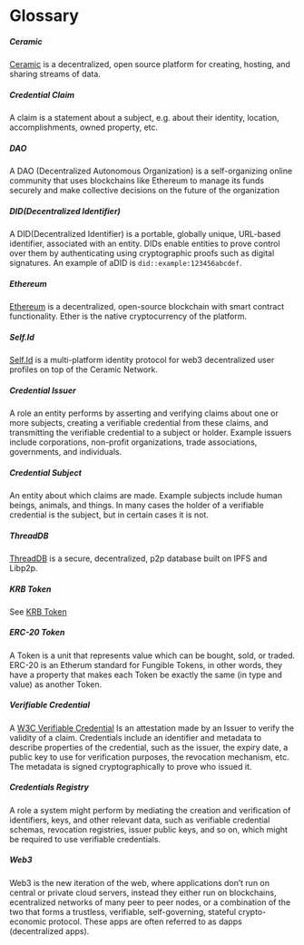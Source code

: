 # Glossary

##### Ceramic

[Ceramic](https://ceramic.network/) is a decentralized, open source platform for creating, hosting, and
sharing streams of data.

##### Credential Claim

A claim is a statement about a subject, e.g. about their identity, location, accomplishments, owned property, etc.

##### DAO

A DAO (Decentralized Autonomous Organization) is a self-organizing online
community that uses blockchains like Ethereum to manage its funds securely and make collective decisions on the future of the organization

##### DID(Decentralized Identifier)

A DID(Decentralized Identifier) is a portable, globally unique, URL-based identifier, associated with an entity. DIDs enable entities to prove control over them by authenticating using cryptographic proofs such as digital signatures. An example of aDID is `did::example:123456abcdef`.

##### Ethereum

[Ethereum](http://ethereum.org) is a decentralized, open-source blockchain with smart contract functionality. Ether is the native cryptocurrency of the platform.

##### Self.Id

[Self.Id](https://self.id/) is a multi-platform identity protocol for web3 decentralized user profiles on top of the Ceramic Network.

##### Credential Issuer

A role an entity performs by asserting and verifying claims about one or more
subjects, creating a verifiable credential from these claims, and transmitting the verifiable credential to a subject or holder. Example issuers include corporations, non-profit organizations, trade associations, governments, and individuals.

##### Credential Subject

An entity about which claims are made. Example subjects include human beings,
animals, and things. In many cases the holder of a verifiable credential is the subject, but in certain cases it is not.

##### ThreadDB

[ThreadDB](https://textile.io/) is a secure, decentralized, p2p database built on IPFS and Libp2p.

##### KRB Token

See [KRB Token](krb)

##### ERC-20 Token

A Token is a unit that represents value which can be bought, sold, or traded. ERC-20 is an Etherum standard for Fungible Tokens, in other words, they have a property that makes each Token be exactly the same (in type and value) as another Token.

##### Verifiable Credential

A [W3C Verifiable Credential](https://www.w3.org/TR/vc-data-model/) Is an attestation made by an Issuer to verify the validity of a claim. Credentials include an identifier and metadata to describe properties of the credential, such as the issuer, the expiry date, a public key to use for verification purposes, the revocation mechanism, etc. The metadata is signed cryptographically to prove who issued it.

##### Credentials Registry

A role a system might perform by mediating the creation and verification of identifiers, keys, and other relevant data, such as verifiable credential schemas, revocation registries, issuer public keys, and so on, which might be required to use verifiable credentials.

##### Web3

Web3 is the new iteration of the web, where applications don’t run on central or private cloud servers, instead they either run on blockchains, ecentralized networks of many peer to peer nodes, or a combination of the two that forms a trustless, verifiable, self-governing, stateful crypto-economic protocol. These apps are often referred to as dapps (decentralized apps).
